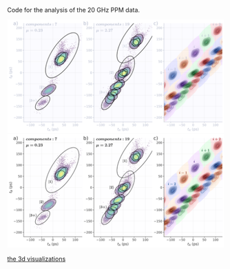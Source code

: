 Code for the analysis of the 20 GHz PPM data.

![fancy graph](./figs/gmm_intro_analysis_t_dark.svg#gh-dark-mode-only)
![fancy graph](./figs/gmm_intro_analysis_t_light.svg#gh-light-mode-only)


[the 3d visualizations](https://sansseriff.github.io/ppm_20ghz/)